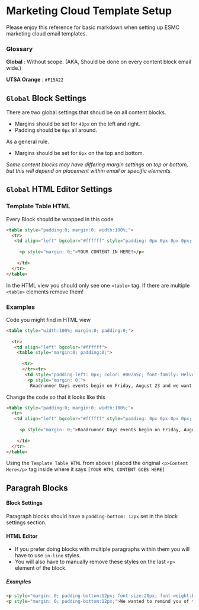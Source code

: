 # Marketing Cloud Template Setup

Please enjoy this reference for basic markdown when setting up ESMC marketing cloud email templates. 

### Glossary
__Global__ : Without scope. (AKA, Should be done on every content block email wide.) 

__UTSA Orange__ : `#F15A22`

## `Global` Block Settings 

There are two global settings that shoud be on all content blocks.

* Margins should be set for `40px` on the left and right.
* Padding should be `0px` all around.

As a general rule. 
* Margins should be set for `0px` on the top and bottom.


*Some content blocks may have differing margin settings on top or bottom, but this will depend on placement within email or specific elements.* 

## `Global` HTML Editor Settings 
### Template Table HTML
Every Block should be wrapped in this code

```html
<table style="padding:0; margin:0; width:100%;">
  <tr>
   <td align="left" bgcolor="#ffffff" style="padding: 0px 0px 0px 0px; color: #002a5c; font-family: Helvetica, Arial, sans-serif; font-size: 15px; line-height: 22px; font-weight: 400;">
     
     <p style="margin: 0;">YOUR CONTENT IN HERE!</p>
    
    </td>
  </tr>
</table>
``` 

In the HTML view you should only see one `<table>` tag. If there are multiple `<table>` elements remove them! 

### Examples
Code you might find in HTML view
```html
<table style="width:100%; margin:0; padding:0;">
 
  <tr>
   <td align="left" bgcolor="#ffffff">
    <table style="margin:0; padding:0;">
     
      <tr>
      </tr><tr>
       <td style="padding-left: 0px; color: #002a5c; font-family: Helvetica, Arial, sans-serif; font-size: 18px; line-height: 24px; font-weight: 400;">
        <p style="margin: 0;">
         Roadrunner Days events begin on Friday, August 23 and we want you to participate in as many events as possible. It is a ton of fun and great way to start the new academic year.</p></td></tr></table></td></tr></table>

```
Change the code so that it looks like this
```html
<table style="padding:0; margin:0; width:100%;">
  <tr>
   <td align="left" bgcolor="#ffffff" style="padding: 0px 0px 0px 0px; color: #002a5c; font-family: Helvetica, Arial, sans-serif; font-size: 15px; line-height: 22px; font-weight: 400;">
     
     <p style="margin: 0;">Roadrunner Days events begin on Friday, August 23 and we want you to participate in as many events as possible. It is a ton of fun and great way to start the new academic year.</p>
    
    </td>
  </tr>
</table>
```

Using the `Template Table HTML` from above I placed the original `<p>Content Here</p>` tag inside where it says `[YOUR HTML CONTENT GOES HERE]`




 

## Paragrah Blocks

#### Block Settings
Paragraph blocks should have a `padding-bottom: 12px` set in the block settings section. 

#### HTML Editor
* If you prefer doing blocks with multiple paragraphs within them you will have to use `in-line` styles. 
* You will also have to manually remove these styles on the last `<p>` element of the block.
  
##### Examples
```html
<p style="margin: 0; padding-bottom:12px; font-size:20px; font-weight:bold;">Dear %%First Name%%,</p>
<p style="margin: 0; padding-bottom:12px;">We wanted to remind you of the on-campus VA ...</p>
```



